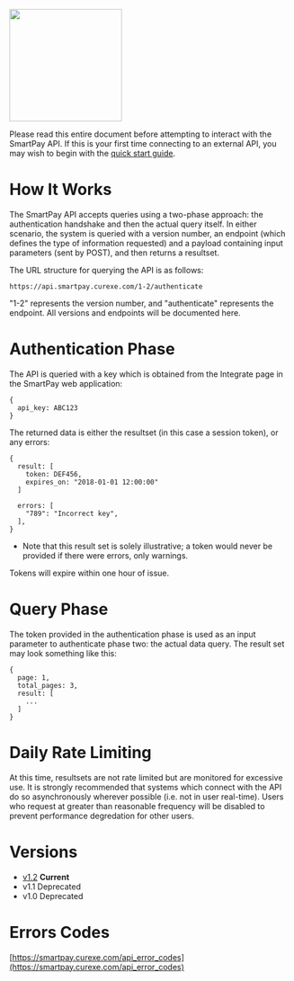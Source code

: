 <a href='https://smartpay.curexe.com'><img src="https://smartpay.curexe.com/resources/img/logo.png" width="200" ></a>

Please read this entire document before attempting to interact with the SmartPay API. If this is your first time connecting to an external API, you may wish to begin with the [quick start guide](quickstart/tutorial.md).

# How It Works

The SmartPay API accepts queries using a two-phase approach: the authentication handshake and then the actual query itself. In either scenario, the system is queried with a version number, an endpoint (which defines the type of information requested) and a payload containing input parameters (sent by POST), and then returns a resultset.

The URL structure for querying the API is as follows:

```
https://api.smartpay.curexe.com/1-2/authenticate
```

"1-2" represents the version number, and "authenticate" represents the endpoint. All versions and endpoints will be documented here.

# Authentication Phase

The API is queried with a key which is obtained from the Integrate page in the SmartPay web application:

```
{
  api_key: ABC123
}
```

The returned data is either the resultset (in this case a session token), or any errors:


```
{
  result: [
    token: DEF456,
    expires_on: "2018-01-01 12:00:00"
  ]

  errors: [
    "789": "Incorrect key",
  ],
}
```

* Note that this result set is solely illustrative; a token would never be provided if there were errors, only warnings.

Tokens will expire within one hour of issue.

# Query Phase

The token provided in the authentication phase is used as an input parameter to authenticate phase two: the actual data query. The result set may look something like this:


```
{
  page: 1,
  total_pages: 3,
  result: [
    ...
  ]
}
```


# Daily Rate Limiting

At this time, resultsets are not rate limited but are monitored for excessive use. It is strongly recommended that systems which connect with the API do so asynchronously wherever possible (i.e. not in user real-time). Users who request at greater than reasonable frequency will be disabled to prevent performance degredation for other users.

# Versions

- [v1.2](latest_version/v1-2/overview.md) **Current**
- v1.1 Deprecated
- v1.0 Deprecated

# Errors Codes

[https://smartpay.curexe.com/api_error_codes](https://smartpay.curexe.com/api_error_codes)
